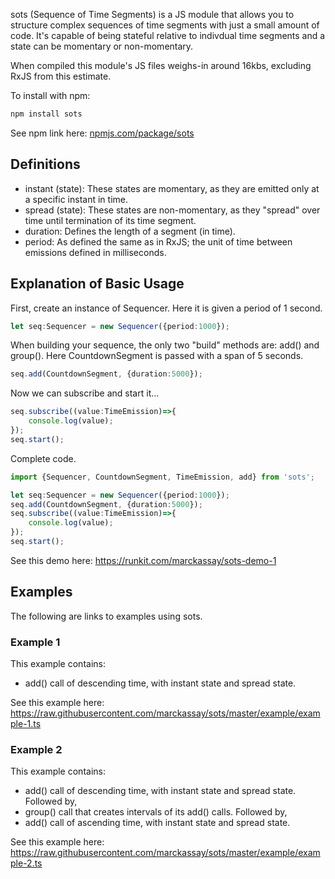 sots (Sequence of Time Segments) is a JS module that allows you to structure complex sequences of time segments with just a small amount of code.  It's capable of being stateful relative to indivdual time segments and a state can be momentary or non-momentary. 

When compiled this module's JS files weighs-in around 16kbs, excluding RxJS from this estimate.

To install with npm:
```bash
npm install sots
```
See npm link here: [npmjs.com/package/sots](https://www.npmjs.com/package/sots)
## Definitions
* instant (state): These states are momentary, as they are emitted only at a specific instant in time.
* spread (state): These states are non-momentary, as they "spread" over time until termination of its time segment.
* duration: Defines the length of a segment (in time).
* period: As defined the same as in RxJS; the unit of time between emissions defined in milliseconds.

## Explanation of Basic Usage
First, create an instance of Sequencer.  Here it is given a period of 1 second.
```typescript
let seq:Sequencer = new Sequencer({period:1000});
```

When building your sequence, the only two "build" methods are: add() and group().
Here CountdownSegment is passed with a span of 5 seconds.
```typescript
seq.add(CountdownSegment, {duration:5000});
```

Now we can subscribe and start it...
```typescript
seq.subscribe((value:TimeEmission)=>{
    console.log(value);
});
seq.start();
```

Complete code.
```typescript
import {Sequencer, CountdownSegment, TimeEmission, add} from 'sots';

let seq:Sequencer = new Sequencer({period:1000});
seq.add(CountdownSegment, {duration:5000});
seq.subscribe((value:TimeEmission)=>{
    console.log(value);
});
seq.start();
```
See this demo here: https://runkit.com/marckassay/sots-demo-1

## Examples
The following are links to examples using sots.

### Example 1
This example contains: 
* add() call of descending time, with instant state and spread state.

See this example here: https://raw.githubusercontent.com/marckassay/sots/master/example/example-1.ts

### Example 2
This example contains: 
* add() call of descending time, with instant state and spread state.  Followed by,
* group() call that creates intervals of its add() calls.  Followed by,
* add() call of ascending time, with instant state and spread state.

See this example here: https://raw.githubusercontent.com/marckassay/sots/master/example/example-2.ts